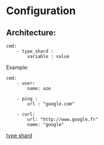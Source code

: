 # Configuration

## Architecture:

```
cmd:
    - type_shard :
        variable : value
```

Example:
```
cmd:
    - user:
        name: aze

    - ping :
        url : "google.com"

    - curl:
        url: "http://www.google.fr"
        name: "google"
```

[type shard](http://)
